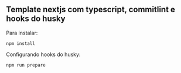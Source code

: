 ## Template nextjs com typescript, commitlint e hooks do husky

Para instalar:

```
npm install
```

Configurando hooks do husky:

```
npm run prepare
```
